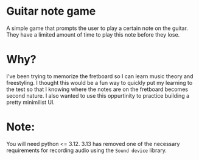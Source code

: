 # Guitar note game

A simple game that prompts the user to play a certain note on the guitar. They have a limited amount of time to play this note before they lose.

# Why?

I've been trying to memorize the fretboard so I can learn music theory and freestyling. I thought this would be a fun way to quickly put my learning to the test so that I knowing where the notes are on the fretboard becomes second nature. I also wanted to use this oppurtinity to practice building a pretty minimilist UI.

# Note:
You will need python <= 3.12. 3.13 has removed one of the necessary requirements for recording audio using the `Sound device` library.
